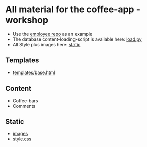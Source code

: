 # All material for the coffee-app - workshop

* Use the [employee repo](https://github.com/henkjanc/employee_app) as an example 
* The database content-loading-script is available here: [load.py](load.py)
* All Style plus images here: [static](static)

## Templates
* [templates/base.html](templates/base.html)

## Content
* Coffee-bars 
* Comments

## Static 
* [images](static/images)
* [style.css](static/style.css) 
